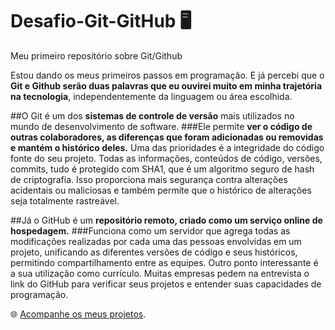 # Desafio-Git-GitHub :desktop_computer:
Meu primeiro repositório sobre Git/Github

Estou dando os meus primeiros passos em programação. E já percebi que o **Git e Github serão duas palavras que eu ouvirei muito em minha trajetória na tecnologia**, independentemente da linguagem ou área escolhida.



##O Git é um dos **sistemas de controle de versão** mais utilizados no mundo de desenvolvimento de software.
###Ele permite **ver o código de outras colaboradores, as diferenças que foram adicionadas ou removidas e mantém o histórico deles.**
Uma das prioridades é a integridade do código fonte do seu projeto. Todas as informações, conteúdos de código, versões, commits, tudo é protegido com SHA1, que é um algoritmo seguro de hash de criptografia. Isso proporciona mais segurança contra alterações acidentais ou maliciosas e também permite que o histórico de alterações seja totalmente rastreável.

##Já o GitHub é um **repositório remoto, criado como um serviço online de hospedagem.**
###Funciona como um servidor que agrega todas as modificações realizadas por cada uma das pessoas envolvidas em um projeto, unificando as diferentes versões de código e seus históricos, permitindo compartilhamento entre as equipes.
Outro ponto interessante é a sua utilização como currículo. Muitas empresas pedem na entrevista o link do GitHub para verificar seus projetos e entender suas capacidades de programação.



 :globe_with_meridians: [Acompanhe os meus projetos](https://github.com/biabrandaosv).



